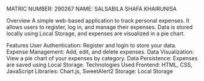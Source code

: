 MATRIC NUMBER: 290267
NAME: SALSABILA SHAFA KHAIRUNISA

Overview
A simple web-based application to track personal expenses. It allows users to register, log in, and manage their expenses. Data is stored locally using Local Storage, and expenses are visualized in a pie chart.

Features
User Authentication: Register and login to store your data.
Expense Management: Add, edit, and delete expenses.
Data Visualization: View a pie chart of your expenses by category.
Data Persistence: Expenses are saved using Local Storage.
Technologies Used
Frontend: HTML, CSS, JavaScript
Libraries: Chart.js, SweetAlert2
Storage: Local Storage